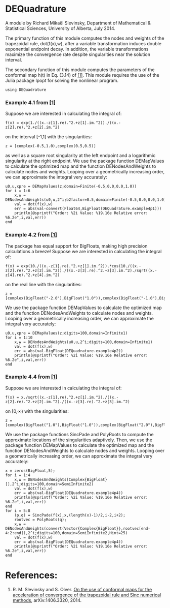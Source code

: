 # DEQuadrature

A module by Richard Mikaël Slevinsky,
Department of Mathematical & Statistical Sciences,
University of Alberta, July 2014.

The primary function of this module computes the nodes and weights
of the trapezoidal rule, dot(f(x),w), after a variable transformation induces 
double exponential endpoint decay. In addition, the variable transformations
maximize the convergence rate despite singularities near the solution interval.

The secondary function of this module computes the parameters of the
conformal map h(t) in Eq. (3.14) of <a href="http://arxiv.org/abs/1406.3320">[1]</a>. This module requires
the use of the Julia package Ipopt for solving the nonlinear program.


	using DEQuadrature


### Example 4.1 from <a href="http://arxiv.org/abs/1406.3320">[1]</a>

Suppose we are interested in calculating the integral of:


	f(x) = exp(1./((x.-z[1].re).^2.+z[1].im.^2))./((x.-z[2].re).^2.+z[2].im.^2)


on the interval [-1,1] with the singularities:


	z = [complex(-0.5,1.0),complex(0.5,0.5)]


as well as a square root singularity at the left endpoint and a logarithmic singularity at the right endpoint. We use the package function DEMapValues to calculate the optimized map and the function DENodesAndWeights to calculate nodes and weights. Looping over a geometrically increasing order, we can approximate the integral very accurately:


	u0,u,xpre = DEMapValues(z;domain=Finite(-0.5,0.0,0.0,1.0))
	for i = 1:6
		x,w = DENodesAndWeights(u0,u,2^i;b2factor=0.5,domain=Finite(-0.5,0.0,0.0,1.0))
		val = dot(f(x),w)
		err = abs(val-convert(Float64,BigFloat(DEQuadrature.example4p1)))
		println(@sprintf("Order: %2i Value: %19.16e Relative error: %6.2e",i,val,err))
	end


### Example 4.2 from <a href="http://arxiv.org/abs/1406.3320">[1]</a>

The package has equal support for BigFloats, making high precision calculations a breeze! Suppose we are interested in calculating the integral of:


	f(x) = exp(10./((x.-z[1].re).^2.+z[1].im.^2)).*cos(10./((x.-z[2].re).^2.+z[2].im.^2))./((x.-z[3].re).^2.+z[3].im.^2)./sqrt((x.-z[4].re).^2.+z[4].im.^2)


on the real line with the singularities:


	z = [complex(BigFloat("-2.0"),BigFloat("1.0")),complex(BigFloat("-1.0"),BigFloat("0.5")),complex(BigFloat("1.0"),BigFloat("0.25")),complex(BigFloat("2.0"),BigFloat("1.0"))]


We use the package function DEMapValues to calculate the optimized map and the function DENodesAndWeights to calculate nodes and weights. Looping over a geometrically increasing order, we can approximate the integral very accurately:


	u0,u,xpre = DEMapValues(z;digits=100,domain=Infinite1)
	for i = 1:10
		x,w = DENodesAndWeights(u0,u,2^i;digits=100,domain=Infinite1)
		val = dot(f(x),w)
		err = abs(val-BigFloat(DEQuadrature.example4p2))
		println(@sprintf("Order: %2i Value: %19.16e Relative error: %6.2e",i,val,err))
	end


### Example 4.4 from <a href="http://arxiv.org/abs/1406.3320">[1]</a>

Suppose we are interested in calculating the integral of:


	f(x) = x./sqrt((x.-z[1].re).^2.+z[1].im.^2)./((x.-z[2].re).^2.+z[2].im.^2)./((x.-z[3].re).^2.+z[3].im.^2)


on [0,∞) with the singularities:


	z = [complex(BigFloat("1.0"),BigFloat("1.0")),complex(BigFloat("2.0"),BigFloat("0.5")),complex(BigFloat("3.0"),BigFloat("1.0")/BigFloat("3.0"))]


We use the package functions SincPade and PolyRoots to compute the approximate locations of the singularities adaptively. Then, we use the package function DEMapValues to calculate the optimized map and the function DENodesAndWeights to calculate nodes and weights. Looping over a geometrically increasing order, we can approximate the integral very accurately:


	x = zeros(BigFloat,5);
	for i = 1:4
		x,w = DENodesAndWeights(Complex{BigFloat}[],2^i;digits=100,domain=SemiInfinite2)
		val = dot(f(x),w)
		err = abs(val-BigFloat(DEQuadrature.example4p4))
		println(@sprintf("Order: %2i Value: %19.16e Relative error: %6.2e",i,val,err))
	end
	for i = 5:8
		(p,q) = SincPade(f(x),x,(length(x)-1)/2,i-2,i+2);
		rootvec = PolyRoots(q);
		x,w = DENodesAndWeights(convert(Vector{Complex{BigFloat}},rootvec[end-4:2:end]),2^i;digits=100,domain=SemiInfinite2,Hint=25)
		val = dot(f(x),w)
		err = abs(val-BigFloat(DEQuadrature.example4p4))
		println(@sprintf("Order: %2i Value: %19.16e Relative error: %6.2e",i,val,err))
	end




# References:

 
   1.	R. M. Slevinsky and S. Olver. <a href="http://arxiv.org/abs/1406.3320">On the use of conformal maps
		for the acceleration of convergence of the trapezoidal rule
		and Sinc numerical methods</a>, arXiv:1406.3320, 2014.

